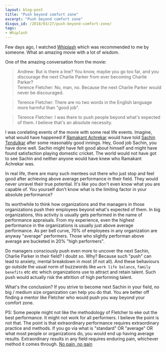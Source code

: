 ```yaml
---
layout: blog-post
title: "Push beyond comfort zone"
excerpt: "Push beyond comfort zone"
disqus_id: /2018/03/27/push-beyond-comfort-zone/
tags:
- Whiplash
---
```


Few days ago, I watched [Whiplash](http://www.imdb.com/title/tt2582802/) which was recommended to me by someone. What an amazing movie with a lot of wisdom.

One of the amazing conversation from the movie: 
> Andrew: But is there a line? You know, maybe you go too far, and you discourage the next Charlie Parker from ever becoming Charlie Parker?   
> Terence Fletcher: No, man, no. Because the next Charlie Parker would never be discouraged.

> Terence Fletcher: There are no two words in the English language more harmful than "good job".

> Terence Fletcher: I was there to push people beyond what's expected of them. I believe that's an absolute necessity.

I was corelating events of the movie with some real life events. Imagine, what would have happened if [Ramakant Achrekar](https://en.wikipedia.org/wiki/Ramakant_Achrekar) would have told [Sachin Tendulkar](https://en.wikipedia.org/wiki/Sachin_Tendulkar) after some reasonably good innings. Hey, Good job Sachin, you have done well. Sachin might have felt good about himself and might have found satisfaction playing domestic cricket. The world would not have got to see Sachin and neither anyone would have knew who Ramakant Achrekar was.

In real life, there are many such mentees out there who just stop and feel good after achieving above average performance in their field. They would never unravel their true potential. It's like you don't even know what you are capable of. You yourself don't know what is the limiting factor in your absolute performance?

Its worthwhile to think how organizations and the managers in those organizations push their employees beyond what's expected of them. In big organizations, this activity is usually gets performed in the name of performance appraisals. From my experience, even the highest performance in the organizations is usually just above average performance. As per bell curve, 70% of employees in any organization are anyway "average" performers. Those who slightly performan above average are bucketed in 20% "high performers".

Do managers consciously push even more to uncover the next Sachin, Charlie Parker in their field? I doubt so. Why? Because such "push" can lead to anxiety, mental breakdown in most (if not all). And these behaviours go outside the usual norm of buzzwords like `work life balance`, `family benefits`  etc etc which organizations use to attract and retain talent. Such push would actually risk the attrition of high performing talent.

What's the conclusion? If you strive to become next Sachin in your field, no big / medium size organization can help you do that. You are better off finding a mentor like Fletcher who would push you way beyond your comfort zone. 

PS: Some people might not like the methodology of Fletcher to eke out the best performance. It might not work for all performers. I believe the point is not that. The point is that extraordinary performance requires extraordinary practice and methods. If you go via what is  "standard" OR "average" OR what most people or organizations do, you would end up having average results.  Extraordinary results in any field requires enduring pain, whichever method it comes through. [No pain, no gain](https://en.wikipedia.org/wiki/No_pain,_no_gain)